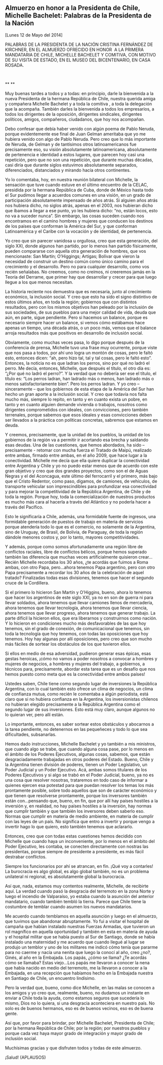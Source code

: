 Almuerzo en honor a la Presidenta de Chile, Michelle Bachelet: Palabras de la Presidenta de la Nación
-----------------------------------------------------------------------------------------------------

[Lunes 12 de Mayo del 2014]

PALABRAS DE LA PRESIDENTA DE LA NACIÓN CRISTINA FERNÁNDEZ DE KIRCHNER,
EN EL ALMUERZO OFRECIDO EN HONOR  A LA PRIMERA MANDATARIA DE CHILE,
MICHELLE BACHELET Y COMITIVA, CON MOTIVO DE SU VISITA DE ESTADO, EN EL
MUSEO DEL BICENTENARIO, EN CASA ROSADA.

 

** **

Muy buenas tardes a todos y a todas: en principio, darle la bienvenida a
la nueva Presidenta de la hermana República de Chile, nuestra querida
amiga y compañera Michelle Bachelet y a toda la comitiva , a toda la
delegación que la acompaña. También darles la bienvenida a todos los
empresarios, a todos los dirigentes de la oposición, dirigentes
sindicales, dirigentes políticos, amigos, compañeros, ciudadanos, que
hoy nos acompañan.

Debo confesar que debía haber venido con algún poema de Pablo Neruda,
porque evidentemente ese final de Juan Gelman ameritaba que yo me
hubiera venido con algo de Pablo Neruda. Pero creo que lo más importante
de Neruda, de Gelman y de tantísimos otros latinoamericanos fue
precisamente eso, su visión absolutamente latinoamericana, absolutamente
de pertenencia e identidad a estos lugares, que parecen hoy casi una
repetición, pero que no son una repetición, que durante muchas décadas,
casi diría que durante siglos estuvimos absolutamente separados,
diferenciados, distanciados y mirando hacía otros continentes.

Yo lo comentaba, hoy, en nuestra reunión bilateral con Michelle, la
sensación que tuve cuando estuve en el último encuentro de la CELAC,
presidida por la hermana República de Cuba, donde de México hasta todo
el Sur pudimos llegar a acuerdos comunes en una visión, en un grado de
participación absolutamente impensado de años atrás. Si alguien años
atrás nos hubiera dicho, no siglos atrás, apenas en el 2003, nos
hubieran dicho que íbamos a llegar a ese punto, yo les hubiera dicho:
“no, están locos, esto no va a suceder nunca”. Sin embargo, las cosas
suceden cuando nos encontramos en el camino hombres y mujeres que
conducen los destinos de los países que conforman la América del Sur, y
que conforman Latinoamérica y el Caribe con la vocación y de identidad,
de pertenencia.

Yo creo que sin parecer vanidosa u orgullosa, creo que esta generación,
del siglo XXI, donde algunos han partido, por lo menos han partido
físicamente, pueden compararse con aquella otra generación de hombres,
que vos mencionaste: San Martín; O’Higgings; Artigas; Bolívar que vieron
la necesidad de construir un destino común como único camino para el
crecimiento y el desarrollo. Pero no para cualquier desarrollo, como vos
recién señalabas. No creemos, como no creímos, ni creeremos jamás en la
Teoría del Derrame, que primer hay que desarrollar y crecer para que
luego llegue a los que menos necesitan.

La historia reciente nos demuestra que es necesaria, junto al
crecimiento económico, la inclusión social. Y creo que esto ha sido el
signo distintivo de estos últimos años, en toda la región; gobiernos que
con distintos resultados, pero con los mismos objetivos han peleado por
la inclusión de sus sociedades, de sus pueblos para una mejor calidad de
vida, deuda que aún, en parte, sigue pendiente. Pero si hacemos un
balance, porque es necesario siempre hacer un balance, si vemos cómo
estábamos hace apenas un tiempo, una década atrás, o un poco más, vemos
que el balance arroja resultados más que positivos en desarrollo de
inclusión social.

Obviamente, como muchas veces pasa, lo digo porque después de la
conferencia de prensa, Michelle tuvo una frase muy ocurrente, porque
viste que nos pasa a todos, por ahí uno logra un montón de cosas, pero
le faltó esto, entonces dicen: “ah, pero hizo tal, tal y tal cosas, pero
le faltó esto”. Entonces, la noticia no es que ladran los perros, sino
por qué no ladró el perro. Me decía, entonces, Michelle, que después el
título, el otro día es: “¿Por qué no ladró el perro?”. Y la verdad que
no debería ser ese el título, el título es: “Los perros ladran, han
ladrado más o menos, han ladrado más o menos satisfactoriamente bien”.
Pero los perros ladran. Y yo creo – sinceramente – que los gobiernos de
esta etapa de la América del Sur han hecho un gran aporte a la inclusión
social. Y creo que todavía nos falta mucho más, siempre lo repito, en
tanto y en cuanto exista un pobre, en tanto y en cuanto alguien demande
vivienda o trabajos, nosotros como dirigentes comprometidos con ideales,
con convicciones, pero también terrenales, porque sabemos que esos
ideales y esas convicciones deben ser llevados a la práctica con
políticas concretas, sabremos que estamos en deuda.

Y creemos, precisamente, que la unidad de los pueblos, la unidad de los
gobiernos de la región va a permitir ir acortando esa brecha y saldando
esas deudas. Una de las cuestiones, que hemos abordados, ha sido –
precisamente - retomar con mucha fuerza el Tratado de Maipú, realizado
entre ambas, firmado entre ambas, en el año 2009, que hace lugar a la
conectividad. Michelle me decía que ella quiere duplicar la conectividad
entre Argentina y Chile y yo no puedo estar menos que de acuerdo con
este gran objetivo y creo que dos grandes proyectos, como son el de
Aguas Negras y el del Aconcagua, este último del ferrocarril y el
primero, más bajo que el Cristo Redentor, como paso, digamos, de
camiones, de vehículos, de transporte vehicular son imprescindibles para
profundizar esa conectividad y para mejorar la competitividad de la
República Argentina, de Chile y de toda la región. Porque hoy, toda la
comercialización de nuestros productos es mucho más cara al hacerla a
través del Atlántico y no poderla hacer a través del Pacífico.

Esto le significaría a Chile, además, una formidable fuente de ingresos,
una formidable generación de puestos de trabajo en materia de servicios
porque atendería todo lo que es el comercio, no solamente de la
Argentina, sino de Uruguay, de Brasil, de Bolivia, de Paraguay, de toda
la región dándole menores costos y, por lo tanto, mayores
competitividades.

Y además, porque como somos afortunadamente una región libre de
conflictos raciales, libre de conflictos bélicos, porque hemos superado
también las diferencia que muchas veces artificialmente quisieron
crear…Recién Michelle recordaba los 30 años, ¿te acordás que fuimos a
Roma ambas, con otro Papa, pero…ahora tenemos Papa argentino, pero con
otro Papa precisamente a recordar los 30 años de la celebración de aquel
tratado? Finalizadas todas esas divisiones, tenemos que hacer el segundo
cruce de la Cordillera.

Si el primero lo hicieron San Martín y O’Higgins, bueno, ahora lo
tenemos que hacer los argentinos de este siglo XXI, ya no en son de
guerra ni para llevar soldados, ahora tenemos que llevar camiones llenos
de mercadería, ahora tenemos que llevar tecnología, ahora tenemos que
llevar ciencia, ahora tenemos que llevar progreso, ahora tenemos que
generar trabajo. La parte difícil la hicieron ellos, que era liberarnos
y construirnos como nación. Y lo hicieron en condiciones mucho más
desfavorables de las que hoy tenemos, sin el grado de conexión, de
comunicacional que tenemos, sin toda la tecnología que hoy tenemos, con
todas las oposiciones que hoy tenemos. Hoy hay algunas por allí
oposiciones, pero creo que son mucho más fáciles de sortear los
obstáculos de los que tuvieron ellos.

Si ellos en medio de esa adversidad, pudieron generar esas épicas, esas
gestas heroicas, ¡cómo no vamos a poder nosotros a convocar a hombres y
mujeres de negocios, a hombres y mujeres del trabajo, a gobiernos, a
técnicos para, precisamente, abordar esta tarea que es un desafío que
nos hemos puesto como meta que es la conectividad entre ambos países!

Ustedes saben, Chile tiene como segundo lugar de inversiones la
República Argentina, con lo cual también esto ofrece un clima de
negocios, un clima de confianza mutua, como recién le comentaba a algún
periodista, está claro que si no hubiera confianza en la Argentina, los
inversionistas chilenos no hubieran elegido precisamente a la República
Argentina como el segundo lugar de sus inversiones. Esto está muy claro,
aunque algunos no lo quieran ver, pero allí están.

Lo importante, entonces, es saber sortear estos obstáculos y abocarnos a
la tarea pendiente, no detenernos en las pequeñeces y todo lo que sea
dificultades, subsanarlas.

Hemos dado instrucciones, Michelle Bachelet y yo también a mis
ministros, que cuando algo se trabe, que cuando alguna cosa pase, por lo
menos en el ámbito de los Poderes Ejecutivos, algunas cosas, sabemos,
que están desgraciadamente trabajadas en otros poderes del Estado.
Bueno, Chile y la Argentina tienen división de poderes, tienen un Poder
Legislativo, un Poder Judicial y un Poder Ejecutivo. Acá, ambas somos
titulares de los Poderes Ejecutivos y si algo se trabó en el Poder
Judicial, bueno, ya no es una cosa que resolver nosotras, trataremos en
todo caso de informar a quienes ejercen esa potestad para que puedan
resolver los temas los más prontamente posible, sobre todo aquellos que
son de carácter económico y que tienen que resolverse prontamente,
porque los inversores también están con…pensando que, bueno, en fin, que
por allí hay países hostiles a la inversión y, en realidad, no hay
países hostiles a la inversión, hay normas que cumplir también y que
también los inversores deben saberlo eso. Normas que cumplir en materia
de medio ambiente, en materia de cumplir con las leyes de un país. No
significa que entro a invertir y porque vengo a invertir hago lo que
quiero, esto también tenemos que aclararlo.

Entonces, creo que con todas estas cuestiones hemos decidido con
Michelle que cuando haya un inconveniente, por lo menos en el ámbito del
Poder Ejecutivo, les contaba, se conecten directamente con nostras las
presidentas, porque siempre de presidente a presidente, es más fácil
destrabar conflictos.

Siempre los funcionarios por ahí se atrancan, en fin. ¡Qué voy a
contarles! La burocracia es algo global, es algo global también, no es
un problema unilateral ni regional, es absolutamente global la
burocracia.

Así que, nada, estamos muy contentos realmente, Michelle, de recibirte
aquí. La verdad cuando pasó la desgracia del terremoto en la zona Norte
y luego el incendio de Valparaíso, yo estaba cuando la asunción del
anterior mandatario, cuando también tembló la tierra. Parece que Chile
tiene la costumbre de temblar cuando asumen los nuevos mandatarios.

Me acuerdo cuando temblamos en aquella asunción y luego en el almuerzo,
que tuvimos que abandonar abruptamente. Yo fui a visitar el hospital de
campaña que habían instalado nuestras Fuerzas Armadas, que tuvieron un
rol magnífico en aquella oportunidad y también en esta en materia de
ayuda y el hospital militar que se había puesto al Sur de Santiago,
donde se había instalado una maternidad y me acuerdo que cuando llegué
al lugar se produjo un temblor y uno de los militares me indicó cómo
tenía que pararme para no caerme y nacía una nenita que luego la conocí
al año, creo ¿no?, Ginés, al año en la Embajada. Los papás, ¿cómo se
llama? ¿Te acordás cómo se llamaba? Estas viejo…Los papás me llevaron a
conocer la nena que había nacido en medio del terremoto, me la llevaron
a conocer a la Embajada, en una recepción que habíamos hecho en la
Embajada nuestra en Santiago de Chile, un encuentro lindísimo.

Pero la verdad que, bueno, como dice Michelle, en las malas se conocen a
los amigos y yo creo que, realmente, bueno, no dudamos un instante en
enviar a Chile toda la ayuda, como estamos seguros que sucedería lo
mismo, Dios no lo quiera, si una desgracia aconteciera en nuestro país.
No solo es de buenos hermanos, eso es de buenos vecinos, eso es de buena
gente. 

Así que, por favor para brindar, por Michelle Bachelet, Presidenta de
Chile; por la hermana República de Chile; por la región; por nuestros
pueblos y porque cada vez haya mayor grado de integración y mayor grado
de inclusión social.

Muchísimas gracias y que disfruten todos y todas de este almuerzo.

¡Salud! (APLAUSOS)
